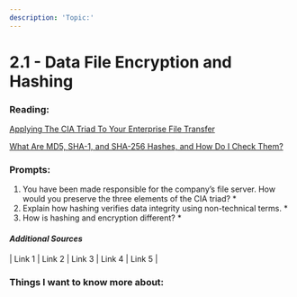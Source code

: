```yaml
---
description: 'Topic:'
---
```


# 2.1 - Data File Encryption and Hashing

### Reading:

[Applying The CIA Triad To Your Enterprise File Transfer](https://www.jscape.com/blog/implementing-the-cia-triad-when-transferring-files-through-the-internet)

[What Are MD5, SHA-1, and SHA-256 Hashes, and How Do I Check Them?](https://www.howtogeek.com/67241/htg-explains-what-are-md5-sha-1-hashes-and-how-do-i-check-them/)

### Prompts:

1. You have been made responsible for the company’s file server. How would you preserve the three elements of the CIA triad?
   *
2. Explain how hashing verifies data integrity using non-technical terms.
   *
3. How is hashing and encryption different?
   *

#### _Additional Sources_

\| Link 1 | Link 2 | Link 3 | Link 4 | Link 5 |

### Things I want to know more about:

